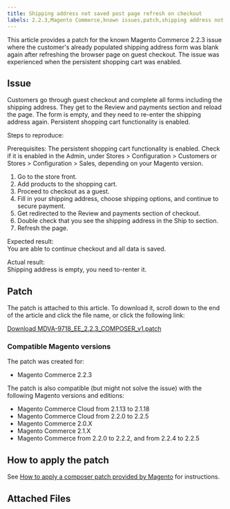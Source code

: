 ```yaml
---
title: Shipping address not saved post page refresh on checkout 
labels: 2.2.3,Magento Commerce,known issues,patch,shipping address not saved,troubleshooting
---
```


This article provides a patch for the known Magento Commerce 2.2.3 issue where the customer's already populated shipping address form was blank again after refreshing the browser page on guest checkout. The issue was experienced when the persistent shopping cart was enabled.

## Issue

Customers go through guest checkout and complete all forms including the shipping address. They get to the Review and payments section and reload the page. The form is empty, and they need to re-enter the shipping address again. Persistent shopping cart functionality is enabled.

Steps to reproduce:

Prerequisites: The persistent shopping cart functionality is enabled. Check if it is enabled in the Admin, under Stores > Configuration > Customers or Stores > Configuration > Sales, depending on your Magento version.

1. Go to the store front.
1. Add products to the shopping cart.
1. Proceed to checkout as a guest.
1. Fill in your shipping address, choose shipping options, and continue to secure payment.
1. Get redirected to the Review and payments section of checkout.
1. Double check that you see the shipping address in the Ship to section.
1. Refresh the page.

Expected result:  
 You are able to continue checkout and all data is saved.

Actual result:  
 Shipping address is empty, you need to-renter it.

## Patch

The patch is attached to this article. To download it, scroll down to the end of the article and click the file name, or click the following link:

[Download MDVA-9718\_EE\_2.2.3\_COMPOSER\_v1.patch](assets/MDVA-9718_EE_2.2.3_COMPOSER_v1.patch)

### Compatible Magento versions

The patch was created for:

* Magento Commerce 2.2.3

The patch is also compatible (but might not solve the issue) with the following Magento versions and editions:

* Magento Commerce Cloud from 2.1.13 to 2.1.18
* Magento Commerce Cloud from 2.2.0 to 2.2.5
* Magento Commerce 2.0.X
* Magento Commerce 2.1.X
* Magento Commerce from 2.2.0 to 2.2.2, and from 2.2.4 to 2.2.5

## How to apply the patch

See [How to apply a composer patch provided by Magento](https://support.magento.com/hc/en-us/articles/360028367731) for instructions.

## Attached Files